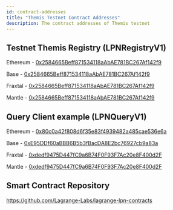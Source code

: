 ```yaml
---
id: contract-addresses
title: "Themis Testnet Contract Addresses"
description: The contract addresses of Themis testnet
---
```


## Testnet Themis Registry (LPNRegistryV1)

Ethereum - [0x2584665Beff871534118aAbAE781BC267Af142f9](https://etherscan.io/address/0x2584665Beff871534118aAbAE781BC267Af142f9)

Base - [0x2584665Beff871534118aAbAE781BC267Af142f9](https://basescan.org/address/0x2584665Beff871534118aAbAE781BC267Af142f9)

Fraxtal - [0x2584665Beff871534118aAbAE781BC267Af142f9](https://fraxscan.com/address/0x2584665beff871534118aabae781bc267af142f9)

Mantle - [0x2584665Beff871534118aAbAE781BC267Af142f9](https://mantlescan.xyz/address/0x2584665Beff871534118aAbAE781BC267Af142f9)

## Query Client example (LPNQueryV1)

Ethereum - [0x80c0a42f808d6f35e83f4939482a485cae536e6a](https://etherscan.io/address/0x80c0a42f808d6f35e83f4939482a485cae536e6a)

Base - [0xE95DDf60aBBB6B5b3fBacDA8E2bc76927cb9a83a](https://basescan.org/address/0xE95DDf60aBBB6B5b3fBacDA8E2bc76927cb9a83a)

Fraxtal - [0xdedf9475D447fC9a6B74F0F93F7Ac20e8F400d2F](https://fraxscan.com/address/0xdedf9475D447fC9a6B74F0F93F7Ac20e8F400d2F)

Mantle - [0xdedf9475D447fC9a6B74F0F93F7Ac20e8F400d2F](https://mantlescan.xyz/address/0xdedf9475D447fC9a6B74F0F93F7Ac20e8F400d2F)

## Smart Contract Repository

https://github.com/Lagrange-Labs/lagrange-lpn-contracts
